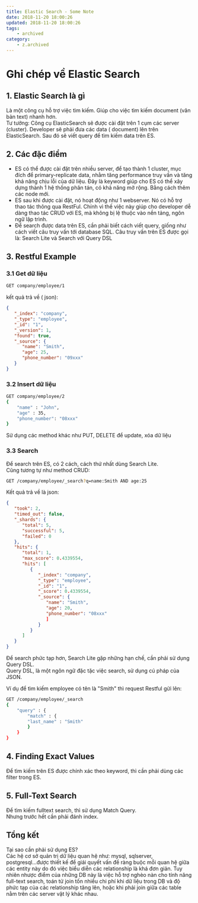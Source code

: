 ```yaml
---
title: Elastic Search - Some Note
date: 2018-11-20 18:00:26
updated: 2018-11-20 18:00:26
tags:
    - archived
category: 
    - z.archived
---
```


# Ghi chép về Elastic Search

## 1. Elastic Search là gì

Là một công cụ hỗ trợ việc tìm kiếm. Giúp cho việc tìm kiếm document (văn bản text) nhanh hơn.  
Tư tưởng:  Công cụ ElasticSearch sẽ được cài đặt trên 1 cụm các server (cluster). Developer sẽ phải đưa các data (
document) lên trên ElasticSearch. Sau đó sẽ viết query để tìm kiếm data trên ES.

## 2. Các đặc điểm

- ES có thể được cài đặt trên nhiều server, để tạo thành 1 cluster, mục đích để primary-replicate data, nhằm tăng
  performance truy vấn và tăng khả năng chịu lỗi của dữ liệu. Đây là keyword giúp cho ES có thể xây dựng thành 1 hệ
  thống phân tán, có khả năng mở rộng. Bằng cách thêm các node mới.
- ES sau khi được cài đặt, nó hoạt động như 1 webserver. Nó có hỗ trợ thao tác thông qua RestFul. Chính vì thế việc này
  giúp cho developer dễ dàng thao tác CRUD với ES, mà không bị lệ thuộc vào nền tảng, ngôn ngữ lập trình.
- Để search được data trên ES, cần phải biết cách viết query, giống như cách viết câu truy vấn tới database SQL. Câu
  truy vấn trên ES được gọi là: Search Lite và Search với Query DSL

## 3. Restful Example

### 3.1 Get dữ liệu

```bash
GET company/employee/1
```

kết quả trả về ( json):

```json
{
   "_index": "company",
   "_type": "employee",
   "_id": "1",
   "_version": 1,
   "found": true,
   "_source": {
      "name": "Smith",
      "age": 25,
      "phone_number": "09xxx"
   }
}
```

### 3.2 Insert dữ liệu

```bash
GET company/employee/2
{
    "name" : "John",
    "age" : 35,
	"phone_number": "08xxx"
}
```

Sử dụng các method khác như PUT, DELETE để update, xóa dữ liệu

### 3.3 Search

Để search trên ES, có 2 cách, cách thứ nhất dùng Search Lite.   
Cũng tương tự như method CRUD:

```bash
GET /company/employee/_search?q=name:Smith AND age:25
```

Kết quả trả về là json:

```json
{
   "took": 2,
   "timed_out": false,
   "_shards": {
      "total": 5,
      "successful": 5,
      "failed": 0
   },
   "hits": {
      "total": 1,
      "max_score": 0.4339554,
      "hits": [
         {
            "_index": "company",
            "_type": "employee",
            "_id": "1",
            "_score": 0.4339554,
            "_source": {
               "name": "Smith",
               "age": 20,
               "phone_number": "08xxx"
               ]
            }
         }
      ]
   }
}
```

Để search phức tạp hơn, Search Lite gặp những hạn chế, cần phải sử dụng Query DSL.  
Query DSL, là một ngôn ngữ đặc tặc việc search, sử dụng cú pháp của JSON.

Ví dụ để tìm kiếm employee có tên là "Smith" thì request Restful gửi lên:

```bash
GET /company/employee/_search
{
    "query" : {
        "match" : {
        "last_name" : "Smith"
        }
    }
}
```

## 4. Finding Exact Values

Để tìm kiếm trên ES được chính xác theo keyword, thì cần phải dùng các filter trong ES.

## 5. Full-Text Search

Để tìm kiếm fulltext search, thì sử dụng Match Query.   
Nhưng trước hết cần phải đánh index.

## Tổng kết

Tại sao cần phải sử dụng ES?    
Các hệ cơ sở quản trị dữ liệu quan hệ như: mysql, sqlserver, postgresql...được thiết kế để giải quyết vấn đề ràng buộc
mỗi quan hệ giữa các entity này do đó việc biểu diễn các relationship là khá đơn giản. Tuy nhiên nhược điểm của những DB
này là việc hỗ trợ nghèo nàn cho tính năng full-text search, toán tử join tốn nhiều chi phí khi dữ liệu trong DB và độ
phức tạp của các relationship tăng lên, hoặc khi phải join giữa các table nằm trên các server vật lý khác nhau.